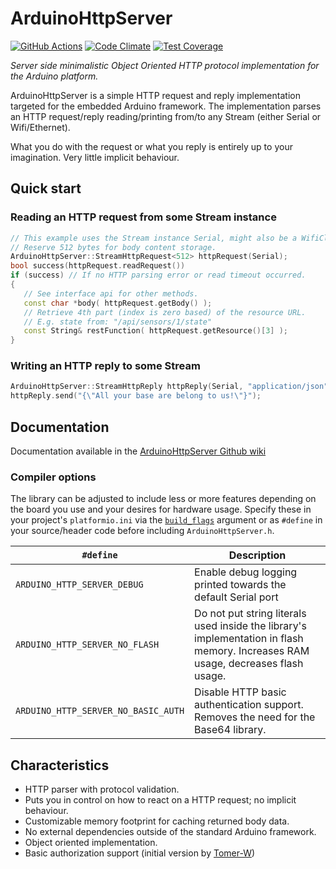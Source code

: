 # ArduinoHttpServer

[![GitHub Actions](https://github.com/QuickSander/ArduinoHttpServer/actions/workflows/main.yml/badge.svg?event=push)](https://github.com/QuickSander/ArduinoHttpServer/actions/workflows/main.yml)
[![Code Climate](https://codeclimate.com/github/QuickSander/ArduinoHttpServer/badges/gpa.svg)](https://codeclimate.com/github/QuickSander/ArduinoHttpServer)
[![Test Coverage](https://codeclimate.com/github/QuickSander/ArduinoHttpServer/badges/coverage.svg)](https://codeclimate.com/github/QuickSander/ArduinoHttpServer/coverage)


*Server side minimalistic Object Oriented HTTP protocol implementation for the Arduino platform.*

ArduinoHttpServer is a simple HTTP request and reply implementation targeted for the embedded Arduino framework. The implementation parses an HTTP request/reply reading/printing from/to any Stream (either Serial or Wifi/Ethernet).

What you do with the request or what you reply is entirely up to your imagination. Very little implicit behaviour.

Quick start
-----------

### Reading an HTTP request from some Stream instance
```c++
// This example uses the Stream instance Serial, might also be a WifiClient object.
// Reserve 512 bytes for body content storage.
ArduinoHttpServer::StreamHttpRequest<512> httpRequest(Serial);
bool success(httpRequest.readRequest())
if (success) // If no HTTP parsing error or read timeout occurred.
{
   // See interface api for other methods.
   const char *body( httpRequest.getBody() );
   // Retrieve 4th part (index is zero based) of the resource URL.
   // E.g. state from: "/api/sensors/1/state"
   const String& restFunction( httpRequest.getResource()[3] );
}
```


### Writing an HTTP reply to some Stream
```c++
ArduinoHttpServer::StreamHttpReply httpReply(Serial, "application/json");
httpReply.send("{\"All your base are belong to us!\"}");
```

Documentation
-------------

Documentation available in the [ArduinoHttpServer Github wiki](https://github.com/QuickSander/ArduinoHttpServer/wiki)

### Compiler options
The library can be adjusted to include less or more features depending on the board you use and your desires for hardware usage. Specify these in your project's ```platformio.ini``` via the [```build_flags```](https://docs.platformio.org/en/latest/projectconf/section_env_build.html#build-flags) argument or as ```#define``` in your source/header code before including ```ArduinoHttpServer.h```.

| ```#define``` | Description |
| ------------- | ----------- |
| ```ARDUINO_HTTP_SERVER_DEBUG``` | Enable debug logging printed towards the default Serial port |
| ```ARDUINO_HTTP_SERVER_NO_FLASH``` | Do not put string literals used inside the library's implementation in flash memory. Increases RAM usage, decreases flash usage. |
| ```ARDUINO_HTTP_SERVER_NO_BASIC_AUTH``` | Disable HTTP basic authentication support. Removes the need for the Base64 library. |

Characteristics
---------------
* HTTP parser with protocol validation.
* Puts you in control on how to react on a HTTP request; no implicit behaviour.
* Customizable memory footprint for caching returned body data.
* No external dependencies outside of the standard Arduino framework.
* Object oriented implementation.
* Basic authorization support (initial version by [Tomer-W](https://github.com/tomer-w))


